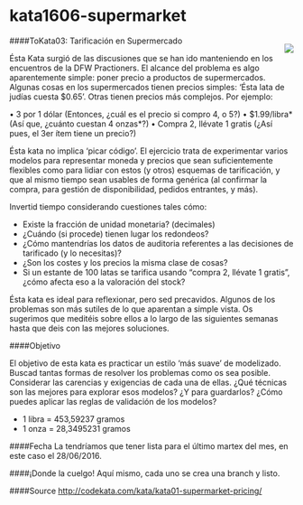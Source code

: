 # kata1606-supermarket
<p style="text-align:center; float: right;" align="center">
  <img align="center" src="http://static.panoramio.com/photos/large/21182144.jpg" style="text-align:center; float: right;"/>
</p>

####ToKata03: Tarificación en Supermercado

Ésta Kata surgió de las discusiones que se han ido manteniendo en los encuentros de la DFW Practioners. El alcance del problema es algo aparentemente simple: poner precio a productos de supermercados. 
Algunas cosas en los supermercados tienen precios simples: ‘Ésta lata de judías cuesta $0.65’. Otras tienen precios más complejos. Por ejemplo:
  
  •	3 por 1 dólar (Entonces, ¿cuál es el precio si compro 4, o 5?)
  •	$1.99/libra*  (Así que, ¿cuánto cuestan 4 onzas*?)
  •	Compra 2, llévate  1 gratis (¿Así pues, el 3er ítem tiene un precio?)
  
Ésta kata no implica ‘picar código’. El ejercicio trata de experimentar varios modelos para representar moneda y precios que sean suficientemente flexibles como para lidiar con estos (y otros) esquemas de tarificación, y que al mismo tiempo sean usables de forma genérica (al confirmar la compra, para gestión de disponibilidad, pedidos entrantes, y más).
  
Invertid tiempo considerando cuestiones tales cómo:
  
  *	Existe la  fracción de unidad monetaria? (decimales)
  *	¿Cuándo (si procede) tienen lugar los  redondeos?
  *	¿Cómo mantendrías los datos de auditoria referentes a las decisiones  de tarificado (y lo necesitas)?
  *	¿Son los costes y los precios la misma clase de cosas?
  *	Si un estante de 100 latas se tarifica usando “compra 2, llévate 1 gratis”, ¿cómo afecta eso a la valoración del stock?
  
Ésta kata es ideal para reflexionar, pero sed precavidos. Algunos de los problemas son más sutiles de lo que aparentan a simple vista. Os sugerimos que meditéis sobre ellos a lo largo de las siguientes semanas hasta que deis con las mejores soluciones.

####Objetivo
  
El objetivo de esta kata es practicar un estilo ‘más suave’ de modelizado. Buscad tantas formas de resolver los problemas como os sea posible.
Considerar las carencias y exigencias de cada una  de ellas.
¿Qué técnicas son las mejores para explorar esos modelos? ¿Y para guardarlos? ¿Cómo puedes aplicar las reglas de validación de los modelos?
  
  * 1 libra = 453,59237 gramos
  * 1 onza = 28,3495231 gramos

####Fecha
La tendríamos que tener lista para el último martex del mes, en este caso el 28/06/2016.

####¡Donde la cuelgo!
Aquí mismo, cada uno se crea una branch y listo.

####Source
http://codekata.com/kata/kata01-supermarket-pricing/
